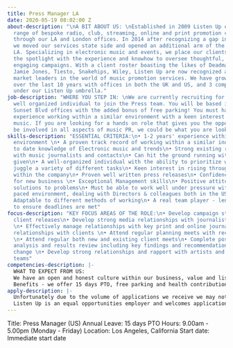 ```yaml
---
title: Press Manager LA
date: 2020-05-19 08:02:00 Z
about-description: "\nA BIT ABOUT US: \nEstablished in 2009 Listen Up offer a tailored
  range of bespoke radio, club, streaming, online and print promotion campaigns globally
  through our LA and London offices. In 2014 after recognizing a gap in the market
  we moved our services state side and opened an additional arm of the business in
  LA. Specializing in electronic music and events, we place our clients directly in
  the spotlight with the experience and knowhow to oversee thoughtful, effective and
  engaging campaigns. With a client roster boasting the likes of Deadmau5, Marshmello,
  Jamie Jones, Tiesto, Snakehips, Wiley, Listen Up are now recognized as one of the
  market leaders in the world of music promotion services. We have grown massively
  over the last 10 years with offices in both the UK and US, and 3 companies working
  under our Listen Up umbrella."
job-description: "WHERE YOU STEP IN: \nWe are currently recruiting for an experienced,
  well organized individual to join the Press team. You will be based in our fantastic
  Sunset Blvd offices with the added bonus of free parking! You must have 1-2 years'
  experience working within a similar environment with a keen interest in electronic
  music. If you are looking for a hands on role that gives you the opportunity to
  be involved in all aspects of music PR, we could be what you are looking for.\n"
skills-description: "ESSENTIAL CRITERIA:\n• 1-2 years' experience within a similar
  environment \n• A proven track record of working within a similar industry\n• Up
  to date knowledge of Electronic music and trends\n• Strong existing relationships
  with music journalists and contacts\n• Can hit the ground running with the roster
  given\n• A well-organized individual with the ability to prioritize workload and
  juggle a variety of different tasks\n• Keen interest in rising through the ranks
  within the company\n• Proven well written press releases\n• Confidence in pitching
  for new business \n• Exceptional Management skills\n• Positive attitude and brings
  solutions to problems\n• Must be able to work well under pressure within a fast
  paced environment, dealing with Directors & colleagues both in the US and UK\n•
  Adaptable to different methods of working\n• A real team player - lending a hand
  to ensure deadlines are met"
focus-description: "KEY FOCUS AREAS OF THE ROLE:\n• Develop campaign strategies for
  client releases\n• Develop strong media relationships with journalists in the industry
  \n• Effectively manage relationships with key print and online journalists\n• Build
  relationships with clients \n• Attend regular planning meets with record labels
  \n• Attend regular both new and existing client meets\n• Complete post campaign
  analysis and results review including key findings and recommendations for future
  change \n• Develop strong relationships and rapport with artists and management
  teams"
competencies-description: |-
  WHAT TO EXPECT FROM US:
  We have an open and honest culture within our business, value and listen to our staff whilst maintaining a fun working environment, encourage new ideas and offer career progression. Our staff events are legendary and you will be joining our well established team where you will be given genuine care and support from your colleagues and Directors.
  Benefits - we offer 15 days PTO, free parking and health contribution after 90 days' continuous service.
apply-description: |-
  Unfortunately due to the volume of applications we receive we may not be able to respond to all applications but thank you for your interest in working with us, please keep an eye out on our website for any future opportunities.
  Listen Up is an equal opportunities employer and welcomes applications from all suitably qualified persons regardless of their race, sex, disability, religion/belief, sexual orientation or age.
---
```


Title: Press Manager (US) 
Annual Leave: 15 days PTO 
Hours: 9.00am - 5.00pm (Monday - Friday)
Location: Los Angeles, California
Start date: Immediate start date 

